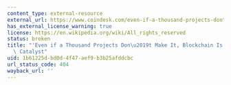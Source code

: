 ```yaml
---
content_type: external-resource
external_url: https://www.coindesk.com/even-if-a-thousand-projects-dont-make-it-blockchain-is-still-a-change-catalyst
has_external_license_warning: true
license: https://en.wikipedia.org/wiki/All_rights_reserved
status: broken
title: "'Even if a Thousand Projects Don\u2019t Make It, Blockchain Is Still a Change\
  \ Catalyst"
uid: 1b61225d-bd0d-4f47-aef9-b3b25afddcbc
url_status_code: 404
wayback_url: ''
---
```


